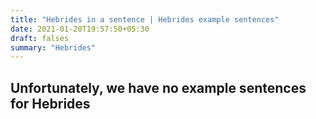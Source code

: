 ```yaml
---
title: "Hebrides in a sentence | Hebrides example sentences"
date: 2021-01-20T19:57:50+05:30
draft: falses
summary: "Hebrides"
---
```

## Unfortunately, we have no example sentences for Hebrides                 
